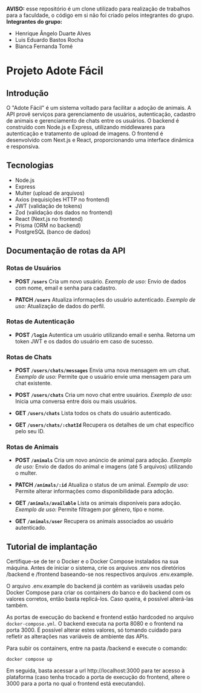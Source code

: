 **AVISO:** esse repositório é um clone utilizado para realização de trabalhos para a faculdade, o código em si não foi criado pelos integrantes do grupo.
**Integrantes do grupo:**
  - Henrique Ângelo Duarte Alves
  - Luis Eduardo Bastos Rocha
  - Bianca Fernanda Tomé


# Projeto Adote Fácil

## Introdução

O "Adote Fácil" é um sistema voltado para facilitar a adoção de animais. A API provê serviços para gerenciamento de usuários, autenticação, cadastro de animais e gerenciamento de chats entre os usuários. O backend é construído com Node.js e Express, utilizando middlewares para autenticação e tratamento de upload de imagens. O frontend é desenvolvido com Next.js e React, proporcionando uma interface dinâmica e responsiva.

## Tecnologias

- Node.js
- Express
- Multer (upload de arquivos)
- Axios (requisições HTTP no frontend)
- JWT (validação de tokens)
- Zod (validação dos dados no frontend)
- React (Next.js no frontend)
- Prisma (ORM no backend)
- PostgreSQL (banco de dados)

## Documentação de rotas da API

### Rotas de Usuários

- **POST `/users`**
  Cria um novo usuário.
  _Exemplo de uso:_ Envio de dados com nome, email e senha para cadastro.

- **PATCH `/users`**
  Atualiza informações do usuário autenticado.
  _Exemplo de uso:_ Atualização de dados do perfil.

### Rotas de Autenticação

- **POST `/login`**
  Autentica um usuário utilizando email e senha. Retorna um token JWT e os dados do usuário em caso de sucesso.

### Rotas de Chats

- **POST `/users/chats/messages`**
  Envia uma nova mensagem em um chat.
  _Exemplo de uso:_ Permite que o usuário envie uma mensagem para um chat existente.

- **POST `/users/chats`**
  Cria um novo chat entre usuários.
  _Exemplo de uso:_ Inicia uma conversa entre dois ou mais usuários.

- **GET `/users/chats`**
  Lista todos os chats do usuário autenticado.

- **GET `/users/chats/:chatId`**
  Recupera os detalhes de um chat específico pelo seu ID.

### Rotas de Animais

- **POST `/animals`**
  Cria um novo anúncio de animal para adoção.
  _Exemplo de uso:_ Envio de dados do animal e imagens (até 5 arquivos) utilizando o multer.

- **PATCH `/animals/:id`**
  Atualiza o status de um animal.
  _Exemplo de uso:_ Permite alterar informações como disponibilidade para adoção.

- **GET `/animals/available`**
  Lista os animais disponíveis para adoção.
  _Exemplo de uso:_ Permite filtragem por gênero, tipo e nome.

- **GET `/animals/user`**
  Recupera os animais associados ao usuário autenticado.

## Tutorial de implantação

Certifique-se de ter o Docker e o Docker Compose instalados na sua máquina. Antes de iniciar o sistema, crie os arquivos .env nos diretórios /backend e /frontend baseando-se nos respectivos arquivos .env.example.

O arquivo .env.example do backend já contém as variáveis usadas pelo Docker Compose para criar os containers do banco e do backend com os valores corretos, então basta replicá-los. Caso queira, é possível alterá-las também.

As portas de execução do backend e frontend estão hardcoded no arquivo `docker-compose.yml`. O backend executa na porta 8080 e o frontend na porta 3000. É possível alterar estes valores, só tomando cuidado para refletir as alterações nas variáveis de ambiente das APIs.

Para subir os containers, entre na pasta /backend e execute o comando:
```shell
docker compose up
```

Em seguida, basta acessar a url http://localhost:3000 para ter acesso à plataforma (caso tenha trocado a porta de execução do frontend, altere o 3000 para a porta no qual o frontend está executando).
